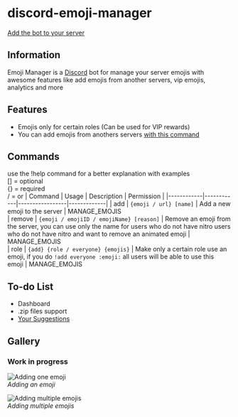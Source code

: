 # discord-emoji-manager
[Add the bot to your server](https://discord.com)


## Information
Emoji Manager is a [Discord](https://discord.com) bot for manage your server emojis with awesome features like add emojis from another servers,
vip emojis, analytics and more

## Features
- Emojis only for certain roles (Can be used for VIP rewards)
- You can add emojis from anothers servers [with this command](https://github.com)



## Commands

use the !help command for a better explanation with examples <br>
[] = optional <br>
{} = required <br>
/ = or
| Command    |  Usage     | Description   	| Permission 	|
|------------|------------|-----------------|-------------|
| add   	   | `{emoji / url} [name]` | Add a new emoji to the server          | MANAGE_EMOJIS	
| remove   	   | `{emoji / emojiID / emojiName} [reason]` | Remove an emoji from the server, you can use only the name for users who do not have nitro  users who do not have nitro and want to remove an animated emoji     | MANAGE_EMOJIS	
| role   	   | `{add} {role / everyone} {emojis}` | Make only a certain role use an emoji, if you do `!add everyone :emoji:` all users will be able to use this emoji          | MANAGE_EMOJIS	
<!-- | add   	   | `{emoji / url} [name]` | Add a new emoji to the server          | MANAGE_EMOJIS	
| add   	   | `{emoji / url} [name]` | Add a new emoji to the server          | MANAGE_EMOJIS	
| add   	   | `{emoji / url} [name]` | Add a new emoji to the server          | MANAGE_EMOJIS -->

## To-do List
- Dashboard
- .zip files support
- [Your Suggestions](https://github.com/AllanGame/discord-emoji-manager/)

## Gallery


### Work in progress
![Adding one emoji](https://media.discordapp.net/attachments/795363096893718568/814652253557620776/unknown.png?width=464&height=221)
<br>*Adding an emoji*

![Adding multiple emojis](https://media.discordapp.net/attachments/795363096893718568/814653119395790908/unknown.png?width=507&height=369)
<br>*Adding multiple emojis*
